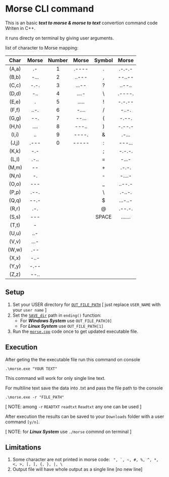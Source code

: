 # Morse CLI command
This is an basic ***text to morse & morse to text*** convertion command code Writen in C++.

it runs directy on terminal by giving user arguments.

list of character to Morse mapping: 

|Char|Morse|Number|Morse|Symbol|Morse
| :-----: | :-----: | :----:| :----:|:----:| :----:|
| (A,a) | .- |1|.----|. | .-.-.-|
| (B,b) | -... |2|..---|, | --..--|
| (C,c) | -.-. |3|...--|? | ..--..|
| (D,d) | -.. |4|....-|\ | .----.|
| (E,e) | .	   |5|.....|! | -.-.--|
| (F,f) | ..-. |6|-....|/ | -..-.|
| (G,g) | --. |7|--...|( | -.--.|
| (H,h) | .... |8|---..|) | -.--.-|
| (I,i) | .. |9|----.|& | .-...|
| (J,j) | .--- |0|-----|: | ---...|
| (K,k) | -.- ||| ; | -.-.-.|
| (L,l) | .-.. ||| = | -...-|
| (M,m) | -- ||| + | .-.-.|
| (N,n) | -. ||| - | -....-|
| (O,o) | --- ||| _ | ..--.-|
| (P,p) | .--. ||| \ | .-..-.|
| (Q,q) | --.- ||| $ | ...-..-|
| (R,r) | .-. ||| @ | .--.-.|
| (S,s) | --- ||| SPACE| .......|
| (T,t) | - |
| (U,u) | ..- |
| (V,v) | ...- |
| (W,w) | .-- |
| (X,x) | -..- |
| (Y,y) | -.-- |
| (Z,z) | --.. |


## Setup
1. Set your USER directory for [`OUT_FILE_PATH`](./morse.cpp#L32) [ just replace `USER_NAME` with your `user name` ]
2. Set the [`SAVE_dir`](./morse.cpp#L114) path in `ending()` function:
   - For ***Windows System*** use `OUT_FILE_PATH[0]`  
   - For ***Linux System*** use `OUT_FILE_PATH[1]`
3. Run the [`morse.cpp`](./morse.cpp) code once to get updated executable file. 

## Execution
After geting the the executable file run this command on console
```console
.\morse.exe "YOUR TEXT"
```
This command will work for only single line text.

For multiline text save the data into .txt and pass the file path to the console
```console
.\morse.exe -r "FILE_PATH"
```
[ NOTE: among `-r` `READTXT` `readtxt` `Readtxt` any one can be used ]

After execution the results can be saved to your `Downloads` folder with a user command `[y/n]`.


[ NOTE: for ***Linux System*** use `./morse` commnd on terminal ]


## Limitations 
1. Some character are not printed in morse code: ``` ", `, ~, #, %, ^, *, <, >, [, ], {, }, |, \```
2. Output file will have whole output as a single line [no new line]
